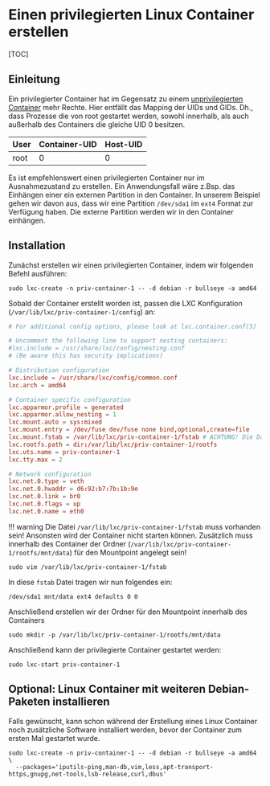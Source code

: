 # Einen privilegierten Linux Container erstellen

[TOC]

## Einleitung
Ein privilegierter Container hat im Gegensatz zu einem [unprivilegierten Container](/container/lxc/unprivileged_container)
mehr Rechte. Hier entfällt das Mapping der UIDs und GIDs. Dh., dass Prozesse die von root gestartet werden, sowohl innerhalb,
als auch außerhalb des Containers die gleiche UID 0 besitzen.


| __User__ | __Container-UID__ | __Host-UID__ |
|----------|-------------------|--------------|
| root     | 0                 | 0            |

Es ist empfehlenswert einen privilegierten Container nur im Ausnahmezustand zu erstellen. Ein Anwendungsfall wäre z.Bsp.
das Einhängen einer ein externen Partition in den Container. In unserem Beispiel gehen wir davon aus, dass wir eine
Partition `/dev/sda1` im `ext4` Format zur Verfügung haben. Die externe Partition werden wir in den Container einhängen.

## Installation
Zunächst erstellen wir einen privilegierten Container, indem wir folgenden Befehl ausführen:

```shell
sudo lxc-create -n priv-container-1 -- -d debian -r bullseye -a amd64
```

Sobald der Container erstellt worden ist, passen die LXC Konfiguration (`/var/lib/lxc/priv-container-1/config`) an:

```conf
# For additional config options, please look at lxc.container.conf(5)

# Uncomment the following line to support nesting containers:
#lxc.include = /usr/share/lxc/config/nesting.conf
# (Be aware this has security implications)

# Distribution configuration
lxc.include = /usr/share/lxc/config/common.conf
lxc.arch = amd64

# Container specific configuration
lxc.apparmor.profile = generated
lxc.apparmor.allow_nesting = 1
lxc.mount.auto = sys:mixed
lxc.mount.entry = /dev/fuse dev/fuse none bind,optional,create=file
lxc.mount.fstab = /var/lib/lxc/priv-container-1/fstab # ACHTUNG! Die Datei fstab muss angelegt werden, sonst startet der Container nicht!
lxc.rootfs.path = dir:/var/lib/lxc/priv-container-1/rootfs
lxc.uts.name = priv-container-1
lxc.tty.max = 2

# Network configuration
lxc.net.0.type = veth
lxc.net.0.hwaddr = d6:92:b7:7b:1b:9e
lxc.net.0.link = br0
lxc.net.0.flags = up
lxc.net.0.name = eth0
```

!!! warning
    Die Datei `/var/lib/lxc/priv-container-1/fstab` muss vorhanden sein! Ansonsten wird der Container nicht starten können.
    Zusätzlich muss innerhalb des Container der Ordner (`/var/lib/lxc/priv-container-1/rootfs/mnt/data`) für den Mountpoint angelegt sein!

```shell
sudo vim /var/lib/lxc/priv-container-1/fstab
```

In diese `fstab` Datei tragen wir nun folgendes ein:

```
/dev/sda1 mnt/data ext4 defaults 0 0
```

Anschließend erstellen wir der Ordner für den Mountpoint innerhalb des Containers

```shell
sudo mkdir -p /var/lib/lxc/priv-container-1/rootfs/mnt/data
```

Anschließend kann der privilegierte Container gestartet werden:

```shell
sudo lxc-start priv-container-1
```

## Optional: Linux Container mit weiteren Debian-Paketen installieren
Falls gewünscht, kann schon während der Erstellung eines Linux Container noch zusätzliche Software installiert werden,
bevor der Container zum ersten Mal gestartet wurde.

```shell
sudo lxc-create -n priv-container-1 -- -d debian -r bullseye -a amd64 \
  --packages='iputils-ping,man-db,vim,less,apt-transport-https,gnupg,net-tools,lsb-release,curl,dbus'
```